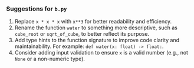 ### Suggestions for `b.py`

1. Replace `x * x * x` with `x**3` for better readability and efficiency.  
2. Rename the function `water` to something more descriptive, such as `cube_root` or `sqrt_of_cube`, to better reflect its purpose.  
3. Add type hints to the function signature to improve code clarity and maintainability. For example: `def water(x: float) -> float:`.  
4. Consider adding input validation to ensure `x` is a valid number (e.g., not `None` or a non-numeric type).

